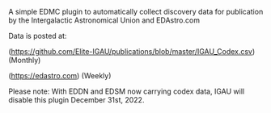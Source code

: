 A simple EDMC plugin to automatically collect discovery data for publication by the Intergalactic Astronomical Union and EDAstro.com

Data is posted at: 

(https://github.com/Elite-IGAU/publications/blob/master/IGAU_Codex.csv) (Monthly)

(https://edastro.com) (Weekly)

Please note: With EDDN and EDSM now carrying codex data, IGAU will disable this plugin December 31st, 2022. 
